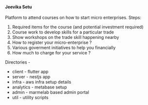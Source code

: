 #### Jeevika Setu

Platform to attend courses on how to start micro enterprises. Steps:
1. Required items for the course (and potential investment required)
2. Course work to develop skills for a particular trade
3. Show workshops on the trade skill happening nearby
4. How to register your micro-enterprise ?
5. Various goverment initiatives to help you financially
6. How much to charge for your service ?


Directories - 
- client - flutter app
- server - nestjs app
- infra - aws infra setup details
- analytics - metabase setup
- admin - marmelab based admin portal
- util - utility scripts
